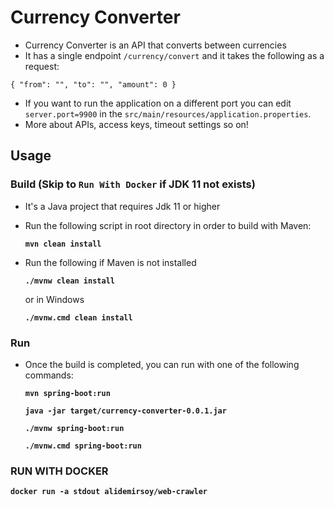# Currency Converter

- Currency Converter is an API that converts between currencies
- It has a single endpoint `/currency/convert` and it takes the following as a request:
  
`{
    "from": "",
    "to": "",
    "amount": 0
  }`
- If you want to run the application on a different port you can edit `server.port=9900` in the `src/main/resources/application.properties`.
- More about APIs, access keys, timeout settings so on!

## Usage

### Build (Skip to `Run With Docker` if JDK 11 not exists)
- It's a Java project that requires Jdk 11 or higher
  
- Run the following script in root directory in order to build with Maven:

  **`mvn clean install`**
- Run the following if Maven is not installed

  **`./mvnw clean install`**

  or in Windows

  **`./mvnw.cmd clean install`**

### Run
- Once the build is completed, you can run with one of the following commands:

  **`mvn spring-boot:run`**
  
  **`java -jar target/currency-converter-0.0.1.jar`**
  
  **`./mvnw spring-boot:run`**

  **`./mvnw.cmd spring-boot:run`**


### RUN WITH DOCKER
**`docker run -a stdout alidemirsoy/web-crawler`**


